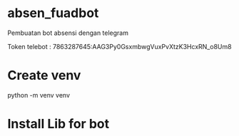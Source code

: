 # absen_fuadbot
Pembuatan bot absensi dengan telegram


Token telebot : 7863287645:AAG3Py0GsxmbwgVuxPvXtzK3HcxRN_o8Um8


# Create venv 
python -m venv venv


# Install Lib for bot

